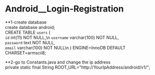 # Android__Login-Registration


**1-create database<br/>
create database android;<br/>
CREATE TABLE `users` (<br/>
  `id` int(11) NOT NULL,\n
  `username` varchar(100) NOT NULL,<br/>
  `password` text NOT NULL,<br/>
  `email` varchar(100) NOT NULL\n
) ENGINE=InnoDB DEFAULT CHARSET=armscii8;<br/>


**2-go to Constants.java and change the ip address<br/>
          private static final String ROOT_URL="http://YourIpAddress/android/v1/";<br/>
